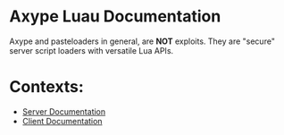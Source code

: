 # Axype Luau Documentation

Axype and pasteloaders in general, are **NOT** exploits. They are "secure" server script loaders with versatile Lua APIs.

# Contexts:

- [Server Documentation](./docs/server.md)
- [Client Documentation](./docs/client.md)
